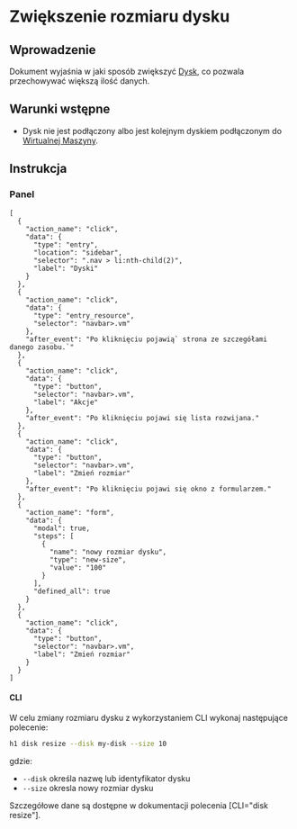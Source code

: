 # Zwiększenie rozmiaru dysku

## Wprowadzenie

Dokument wyjaśnia w jaki sposób zwiększyć [Dysk](/resource/storage/disk.md), co pozwala przechowywać większą ilość danych.

## Warunki wstępne

* Dysk nie jest podłączony albo jest kolejnym dyskiem podłączonym do [Wirtualnej Maszyny](/resource/compute/virtual-machine.md).

## Instrukcja

### Panel
```guide
[
  {
    "action_name": "click",
    "data": {
      "type": "entry",
      "location": "sidebar",
      "selector": ".nav > li:nth-child(2)",
      "label": "Dyski"
    }
  },
  {
    "action_name": "click",
    "data": {
      "type": "entry_resource",
      "selector": "navbar>.vm"
    },
    "after_event": "Po kliknięciu pojawią` strona ze szczegółami danego zasobu.`"
  },
  {
    "action_name": "click",
    "data": {
      "type": "button",
      "selector": "navbar>.vm",
      "label": "Akcje"
    },
    "after_event": "Po kliknięciu pojawi się lista rozwijana."
  },
  {
    "action_name": "click",
    "data": {
      "type": "button",
      "selector": "navbar>.vm",
      "label": "Zmień rozmiar"
    },
    "after_event": "Po kliknięciu pojawi się okno z formularzem."
  },
  {
    "action_name": "form",
    "data": {
      "modal": true,
      "steps": [
        {
          "name": "nowy rozmiar dysku",
          "type": "new-size",
          "value": "100"
        }
      ],
      "defined_all": true
    }
  },
  {
    "action_name": "click",
    "data": {
      "type": "button",
      "selector": "navbar>.vm",
      "label": "Zmień rozmiar"
    }
  }
]
```

#### CLI

W celu zmiany rozmiaru dysku z wykorzystaniem CLI wykonaj następujące polecenie:

```bash
h1 disk resize --disk my-disk --size 10
```
gdzie:

 * ```--disk``` określa nazwę lub identyfikator dysku
 * ```--size``` okresla nowy rozmiar dysku

Szczegółowe dane są dostępne w dokumentacji polecenia [CLI="disk resize"].